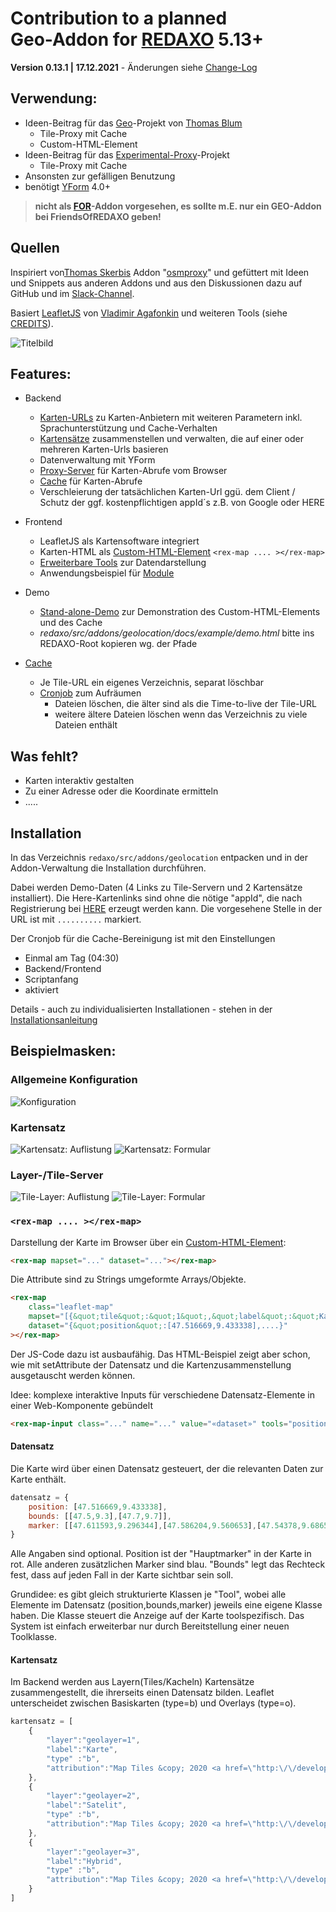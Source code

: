 # Contribution to a planned<br>Geo-Addon for [REDAXO](https://redaxo.org) 5.13+

**Version 0.13.1 | 17.12.2021** - Änderungen siehe [Change-Log](CHANGELOG.md)

## Verwendung:

- Ideen-Beitrag für das [Geo](https://github.com/FriendsOfREDAXO/friendsofredaxo.github.io/issues/124)-Projekt von [Thomas Blum](https://github.com/tbaddade)
    - Tile-Proxy mit Cache
    - Custom-HTML-Element
- Ideen-Beitrag für das [Experimental-Proxy](https://github.com/FriendsOfREDAXO/experimental/tree/master/plugins/proxy)-Projekt
    - Tile-Proxy mit Cache
- Ansonsten zur gefälligen Benutzung
- benötigt [YForm](https://github.com/yakamara/redaxo_yform) 4.0+

>**nicht als [FOR](https://github.com/FriendsOfREDAXO-Addon)-Addon vorgesehen, es sollte m.E. nur __ein__ GEO-Addon bei FriendsOfREDAXO geben!**

## Quellen

Inspiriert von[Thomas Skerbis](https://github.com/skerbis) Addon "[osmproxy](https://github.com/FriendsOfREDAXO/osmproxy)" und gefüttert mit Ideen und Snippets aus anderen Addons und aus den Diskussionen dazu auf GitHub und im [Slack-Channel](https://friendsofredaxo.slack.com/).

Basiert [LeafletJS](https://leafletjs.com/) von [Vladimir Agafonkin](https://agafonkin.com/) und weiteren
Tools (siehe [CREDITS](CREDITS.md)).

![Titelbild](docs/assets/titel.jpg)

## Features:

- Backend
    - [Karten-URLs](docs/admin.md#tile) zu Karten-Anbietern mit weiteren Parametern inkl. Sprachunterstützung und Cache-Verhalten
    - [Kartensätze](docs/admin.md#mapset) zusammenstellen und verwalten, die auf einer oder mehreren Karten-Urls basieren
    - Datenverwaltung mit YForm
    - [Proxy-Server](docs/proxy_cache.md#proxy) für Karten-Abrufe vom Browser
    - [Cache](docs/proxy_cache.md#cache) für Karten-Abrufe
    - Verschleierung der tatsächlichen Karten-Url ggü. dem Client / Schutz der ggf. kostenpflichtigen appId´s z.B. von Google oder HERE

- Frontend
    - LeafletJS als Kartensoftware integriert
    - Karten-HTML als [Custom-HTML-Element](#rm) `<rex-map .... ></rex-map>`
    - [Erweiterbare Tools](docs/devtools.md) zur Datendarstellung
    - Anwendungsbeispiel für [Module](docs/devphp.md#module)

- Demo
    - [Stand-alone-Demo](docs/example/demo.html) zur Demonstration des Custom-HTML-Elements und des Cache
    - *redaxo/src/addons/geolocation/docs/example/demo.html* bitte ins REDAXO-Root kopieren wg. der Pfade

- [Cache](docs/proxy_cache.md#cache)
    - Je Tile-URL ein eigenes Verzeichnis, separat löschbar
    - [Cronjob](docs/proxy_cache.md#cron) zum Aufräumen
        - Dateien löschen, die älter sind als die Time-to-live der Tile-URL
        - weitere ältere Dateien löschen wenn das Verzeichnis zu viele Dateien enthält

## Was fehlt?

- Karten interaktiv gestalten
- Zu einer Adresse oder die Koordinate ermitteln
- .....

## Installation

In das Verzeichnis `redaxo/src/addons/geolocation` entpacken und in der Addon-Verwaltung die
Installation durchführen.

Dabei werden Demo-Daten (4 Links zu Tile-Servern und 2 Kartensätze installiert). Die Here-Kartenlinks
sind ohne die nötige "appId", die nach Registrierung bei [HERE](https://developer.here.com/) erzeugt werden kann.
Die vorgesehene Stelle in der URL ist mit `..........` markiert.

Der Cronjob für die Cache-Bereinigung ist mit den Einstellungen
- Einmal am Tag (04:30)
- Backend/Frontend
- Scriptanfang
- aktiviert

Details - auch zu individualisierten Installationen - stehen in der [Installationsanleitung](docs/install.md)


## Beispielmasken:

### Allgemeine Konfiguration

![Konfiguration](docs/assets/config.jpg)

### Kartensatz

![Kartensatz: Auflistung](docs/assets/maps_list.jpg)
![Kartensatz: Formular](docs/assets/maps_edit.jpg)

### Layer-/Tile-Server

![Tile-Layer: Auflistung](docs/assets/tiles_list.jpg)
![Tile-Layer: Formular](docs/assets/tiles_edit.jpg)

<a name="rm"></a>
### `<rex-map .... ></rex-map>`

Darstellung der Karte im Browser über ein [Custom-HTML-Element](docs/devphp#maphtml):

```html
<rex-map mapset="..." dataset="..."></rex-map>
```
Die Attribute sind zu Strings umgeformte Arrays/Objekte.

```html
<rex-map
    class="leaflet-map"
    mapset="[{&quot;tile&quot;:&quot;1&quot;,&quot;label&quot;:&quot;Karte&quot;,....}]"
    dataset="{&quot;position&quot;:[47.516669,9.433338],....}"
></rex-map>
```

Der JS-Code dazu ist ausbaufähig. Das HTML-Beispiel zeigt aber schon, wie mit setAttribute der Datensatz und die Kartenzusammenstellung ausgetauscht werden können.

Idee: komplexe interaktive Inputs für verschiedene Datensatz-Elemente in einer Web-Komponente gebündelt
```html
<rex-map-input class="..." name="..." value="«dataset»" tools="position,marker,bounds,..."></rex-map-input>
```


#### Datensatz

Die Karte wird über einen Datensatz gesteuert, der die relevanten Daten zur Karte enthält.

```javascript
datensatz = {
    position: [47.516669,9.433338],
    bounds: [[47.5,9.3],[47.7,9.7]],
    marker: [[47.611593,9.296344],[47.586204,9.560653],[47.54378,9.686559]],
}
```
Alle Angaben sind optional. Position ist der "Hauptmarker" in der Karte in rot. Alle anderen
zusätzlichen Marker sind blau. "Bounds" legt das Rechteck fest, dass auf jeden Fall in der
Karte sichtbar sein soll.

Grundidee: es gibt gleich strukturierte Klassen je "Tool", wobei alle Elemente im Datensatz (position,bounds,marker)
jeweils eine eigene Klasse haben. Die Klasse steuert die Anzeige auf der Karte toolspezifisch. Das System
ist einfach erweiterbar nur durch Bereitstellung einer neuen Toolklasse.


#### Kartensatz

Im Backend werden aus Layern(Tiles/Kacheln) Kartensätze zusammengestellt, die ihrerseits einen Datensatz bilden. Leaflet unterscheidet zwischen Basiskarten (type=b) und Overlays (type=o).
```javascript
kartensatz = [
    {
        "layer":"geolayer=1",
        "label":"Karte",
        "type" :"b",
        "attribution":"Map Tiles &copy; 2020 <a href=\"http:\/\/developer.here.com\">HERE<\/a>"
    },
    {
        "layer":"geolayer=2",
        "label":"Satelit",
        "type" :"b",
        "attribution":"Map Tiles &copy; 2020 <a href=\"http:\/\/developer.here.com\">HERE<\/a>"
    },
    {
        "layer":"geolayer=3",
        "label":"Hybrid",
        "type" :"b",
        "attribution":"Map Tiles &copy; 2020 <a href=\"http:\/\/developer.here.com\">HERE<\/a>"
    }
]
```
